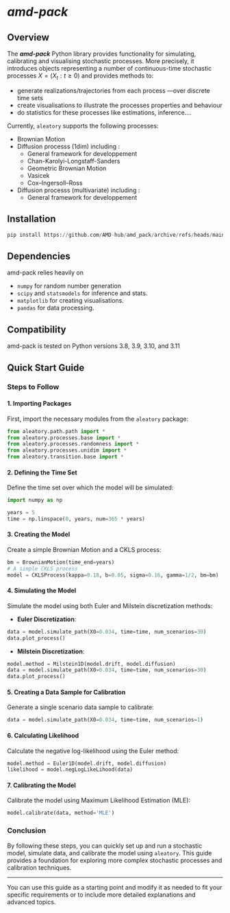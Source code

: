 # *amd-pack*

## Overview

The **_amd-pack_** Python library provides functionality for simulating, calibrating and visualising
stochastic processes. More precisely, it introduces objects representing a number of continuous-time
stochastic processes $X = (X_t : t\geq 0)$ and provides methods to:

- generate realizations/trajectories from each process —over discrete time sets
- create visualisations to illustrate the processes properties and behaviour
- do statistics for these processes like estimations, inference.... 




Currently, `aleatory` supports the following processes:

- Brownian Motion
- Diffusion processs (1dim) including :
    - General framework for developpement
    - Chan-Karolyi-Longstaff-Sanders
    - Geometric Brownian Motion
    - Vasicek
    - Cox–Ingersoll–Ross
- Diffusion processs (multivariate) including :
    - General framework for developpement

## Installation

```python
pip install https://github.com/AMD-hub/amd_pack/archive/refs/heads/main.zip
```

## Dependencies

amd-pack relies heavily on

- ``numpy``  for random number generation
- ``scipy`` and ``statsmodels`` for inference and stats.
- ``matplotlib`` for creating visualisations.
- ``pandas`` for data processing.

## Compatibility

amd-pack is tested on Python versions 3.8, 3.9, 3.10, and 3.11


## Quick Start Guide

### Steps to Follow

#### 1. Importing Packages
First, import the necessary modules from the `aleatory` package:
```python
from aleatory.path.path import *
from aleatory.processes.base import *
from aleatory.processes.randomness import *
from aleatory.processes.unidim import *
from aleatory.transition.base import *
```

#### 2. Defining the Time Set
Define the time set over which the model will be simulated:
```python
import numpy as np

years = 5
time = np.linspace(0, years, num=365 * years)
```

#### 3. Creating the Model
Create a simple Brownian Motion and a CKLS process:
```python
bm = BrownianMotion(time_end=years)
# A simple CKLS process
model = CKLSProcess(kappa=0.18, b=0.05, sigma=0.16, gamma=1/2, bm=bm)
```

#### 4. Simulating the Model
Simulate the model using both Euler and Milstein discretization methods:

- **Euler Discretization**:
```python
data = model.simulate_path(X0=0.034, time=time, num_scenarios=30)
data.plot_process()
```

- **Milstein Discretization**:
```python
model.method = Milstein1D(model.drift, model.diffusion)
data = model.simulate_path(X0=0.034, time=time, num_scenarios=30)
data.plot_process()
```

#### 5. Creating a Data Sample for Calibration
Generate a single scenario data sample to calibrate:
```python
data = model.simulate_path(X0=0.034, time=time, num_scenarios=1)
```

#### 6. Calculating Likelihood
Calculate the negative log-likelihood using the Euler method:
```python
model.method = Euler1D(model.drift, model.diffusion)
likelihood = model.negLogLikeLihood(data)
```

#### 7. Calibrating the Model
Calibrate the model using Maximum Likelihood Estimation (MLE):
```python
model.calibrate(data, method='MLE')
```

### Conclusion
By following these steps, you can quickly set up and run a stochastic model, simulate data, and calibrate the model using `aleatory`. This guide provides a foundation for exploring more complex stochastic processes and calibration techniques.

---

You can use this guide as a starting point and modify it as needed to fit your specific requirements or to include more detailed explanations and advanced topics.
